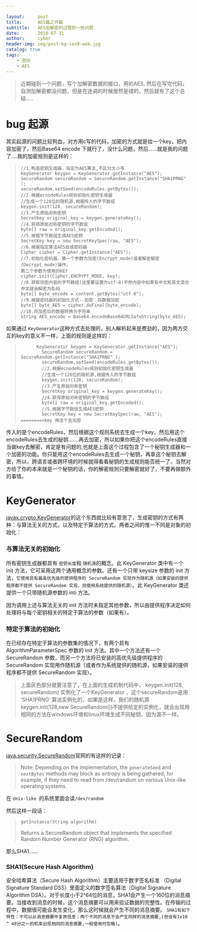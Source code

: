 ```yaml
---

layout:     post
title:      AES篇之开篇
subtitle:   AES加解密的过程的一些问题
date:       2018-07-31
author:     cyber
header-img: img/post-bg-ios9-web.jpg
catalog: true
tags:
    - 密码
    - AES
---
```


> 近期碰到一个问题，写个加解密数据的接口，用的AES,  然后在写完代码，自测加解密都没问题，但是在连调的时候居然是错的，然后就有了这个总结.....



# bug 起源

其实起源的问题比较狗血，对方用c写的代码，加密的方式就是给一个key，把内容加密了，然后Base64 encode 下就行了，没什么问题，然后......就是我的问题了....我的加密规则是这样的：

>
>
>```
>//1.构造密钥生成器，指定为AES算法,不区分大小写
>KeyGenerator keygen = KeyGenerator.getInstance("AES");
>SecureRandom secureRandom = SecureRandom.getInstance("SHA1PRNG" );
>secureRandom.setSeed(encodeRules.getBytes());
> //2.根据ecnodeRules规则初始化密钥生成器
> //生成一个128位的随机源,根据传入的字节数组
> keygen.init(128, secureRandom);
> //3.产生原始对称密钥
> SecretKey original_key = keygen.generateKey();
>//4.获得原始对称密钥的字节数组
> byte[] raw = original_key.getEncoded();
>//5.根据字节数组生成AES密钥
>SecretKey key = new SecretKeySpec(raw, "AES");
>//6.根据指定算法AES自成密码器
>Cipher cipher = Cipher.getInstance("AES");
>//7.初始化密码器，第一个参数为加密(Encrypt_mode)或者解密解密(Decrypt_mode)操作，
> 第二个参数为使用的KEY
>cipher.init(Cipher.ENCRYPT_MODE, key);
>//8.获取加密内容的字节数组(这里要设置为utf-8)不然内容中如果有中文和英文混合中文就会解密为乱码
>byte[] byte_encode = content.getBytes("utf-8");
>//9.根据密码器的初始化方式--加密：将数据加密
> byte[] byte_AES = cipher.doFinal(byte_encode);
>//10.将加密后的数据转换为字符串
>String AES_encode = Base64.encodeBase64URLSafeString(byte_AES);
>```
>
>



如果通过 `KeyGenerator`这种方式去处理的，别人解析起来是费劲的，因为两方交互的key的意义不一样，上面的规则是这样的：

>
>
>             
>
>    
>           KeyGenerator keygen = KeyGenerator.getInstance("AES");
>             SecureRandom secureRandom = SecureRandom.getInstance("SHA1PRNG" );
>             secureRandom.setSeed(encodeRules.getBytes());
>             //2.根据ecnodeRules规则初始化密钥生成器
>             //生成一个128位的随机源,根据传入的字节数组
>             keygen.init(128, secureRandom);
>             //3.产生原始对称密钥
>             SecretKey original_key = keygen.generateKey();
>             //4.获得原始对称密钥的字节数组
>             byte[] raw = original_key.getEncoded();
>             //5.根据字节数组生成AES密钥
>             SecretKey key = new SecretKeySpec(raw, "AES");  ========>key 用这个去加密
>
>

传入的是个encodeRules，然后根据这个规则系统去生成一个key，然后用这个encodeRules去生成的秘钥.......再去加密，所以如果你把这个encodeRules直接当做key去解密，肯定是有问题的,也就是上面这个过程包含了一个秘钥生成器和一个加密的功能。你只能用这个encodeRules去生成一个秘钥，再拿这个秘钥去解密，所以，跨语言或者跨环境的时候就得看看秘钥的生成规则能否统一了。当然对方给了你的本来就是一个秘钥的话，你的解密规则只要解密就好了，不要再做额外的事情。



# KeyGenerator

[javax.crypto.KeyGenerator](http://jszx-jxpt.cuit.edu.cn/JavaAPI/javax/crypto/KeyGenerator.html)的这个东西就比较有意思了，生成密钥的方式有两种：与算法无关的方式，以及特定于算法的方式。两者之间的惟一不同是对象的初始化：

###  与算法无关的初始化

所有密钥生成器都具有 `密钥长度`和 ` 随机源 `的概念。此 KeyGenerator 类中有一个 init 方法，它可采用这两个通用概念的参数。还有一个只带 keysize 参数的 init 方法，`它使用具有最高优先级的提供程序的 SecureRandom 实现作为随机源（如果安装的提供程序都不提供 SecureRandom 实现，则使用系统提供的随机源）`。此 KeyGenerator 类还提供一个只带随机源参数的 inti 方法。

因为调用上述与算法无关的 init 方法时未指定其他参数，所以由提供程序决定如何处理将与每个密钥相关的特定于算法的参数（如果有）。

### 特定于算法的初始化

在已经存在特定于算法的参数集的情况下，有两个具有 AlgorithmParameterSpec 参数的 init 方法。其中一个方法还有一个 SecureRandom 参数，而另一个方法将已安装的高优先级提供程序的 SecureRandom 实现用作随机源（或者作为系统提供的随机源，如果安装的提供程序都不提供 SecureRandom 实现）。

>  
>
> 上面灰色部分就要注意了，在上面的生成机制代码中，  keygen.init(128, secureRandom) 实例化了一个KeyGenerator ，这个secureRandom是用 ‘SHA1PRNG‘ 算法实例化的，如果是这样，我们的随机源keygen.init(128,new SecureRandom())不提供给定的实例化，就会出现用相同的方法在windows环境和linux环境生成不同秘钥，因为源不一样。
>
>

# SecureRandom

[java.security.SecureRandom](https://docs.oracle.com/javase/8/docs/api/java/security/SecureRandom.html)官网的有这样的记录：

>
>
>Note: Depending on the implementation, the `generateSeed` and `nextBytes` methods may block as entropy is being gathered, for example, if they need to read from /dev/random on various Unix-like operating systems.
>
>

在 `Unix-like `的系统里面会读` /dev/random `

然后这样一段话：

> ```
> getInstance(String algorithm)
> ```
>
> Returns a SecureRandom object that implements the specified Random Number Generator (RNG) algorithm.
>
>

那么SHA1......

###  SHA1(Secure Hash Algorithm)

安全哈希算法（Secure Hash Algorithm）主要适用于数字签名标准 （Digital Signature Standard DSS）里面定义的数字签名算法（Digital Signature Algorithm DSA）。对于长度小于2^64位的消息，SHA1会产生一个160位的消息摘要。当接收到消息的时候，这个消息摘要可以用来验证数据的完整性。在传输的过程中，数据很可能会发生变化，那么这时候就会产生不同的消息摘要。 `SHA1有如下特性：不可以从消息摘要中复原信息；两个不同的消息不会产生同样的消息摘要,(但会有1x10 ^ 48分之一的机率出现相同的消息摘要,一般使用时忽略)`。

